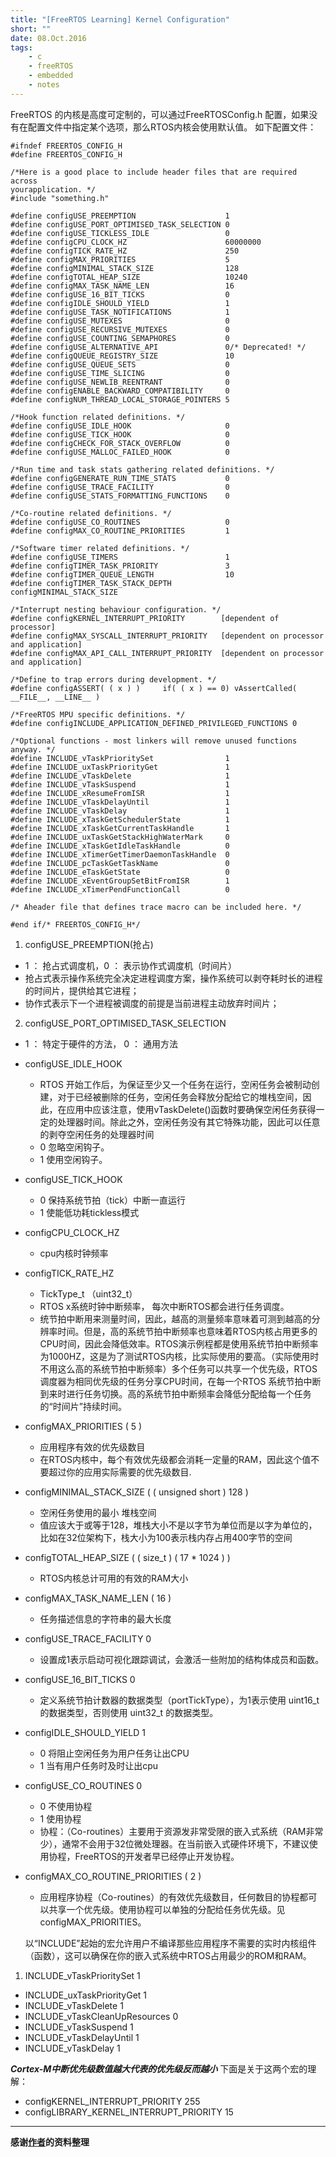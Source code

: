 ```yaml
---
title: "[FreeRTOS Learning] Kernel Configuration"
short: ""
date: 08.Oct.2016
tags:
    - c
    - freeRTOS
    - embedded
    - notes
---
```


FreeRTOS  的内核是高度可定制的，可以通过FreeRTOSConfig.h 配置，如果没有在配置文件中指定某个选项，那么RTOS内核会使用默认值。
如下配置文件：
```
#ifndef FREERTOS_CONFIG_H  
#define FREERTOS_CONFIG_H  
   
/*Here is a good place to include header files that are required across 
yourapplication. */  
#include "something.h"  
   
#define configUSE_PREEMPTION                    1  
#define configUSE_PORT_OPTIMISED_TASK_SELECTION 0  
#define configUSE_TICKLESS_IDLE                 0  
#define configCPU_CLOCK_HZ                      60000000  
#define configTICK_RATE_HZ                      250  
#define configMAX_PRIORITIES                    5  
#define configMINIMAL_STACK_SIZE                128  
#define configTOTAL_HEAP_SIZE                   10240  
#define configMAX_TASK_NAME_LEN                 16  
#define configUSE_16_BIT_TICKS                  0  
#define configIDLE_SHOULD_YIELD                 1  
#define configUSE_TASK_NOTIFICATIONS            1  
#define configUSE_MUTEXES                       0  
#define configUSE_RECURSIVE_MUTEXES             0  
#define configUSE_COUNTING_SEMAPHORES           0  
#define configUSE_ALTERNATIVE_API               0/* Deprecated! */  
#define configQUEUE_REGISTRY_SIZE               10  
#define configUSE_QUEUE_SETS                    0  
#define configUSE_TIME_SLICING                  0  
#define configUSE_NEWLIB_REENTRANT              0  
#define configENABLE_BACKWARD_COMPATIBILITY     0  
#define configNUM_THREAD_LOCAL_STORAGE_POINTERS 5  
   
/*Hook function related definitions. */  
#define configUSE_IDLE_HOOK                     0  
#define configUSE_TICK_HOOK                     0  
#define configCHECK_FOR_STACK_OVERFLOW          0  
#define configUSE_MALLOC_FAILED_HOOK            0  
   
/*Run time and task stats gathering related definitions. */  
#define configGENERATE_RUN_TIME_STATS           0  
#define configUSE_TRACE_FACILITY                0  
#define configUSE_STATS_FORMATTING_FUNCTIONS    0  
   
/*Co-routine related definitions. */  
#define configUSE_CO_ROUTINES                   0  
#define configMAX_CO_ROUTINE_PRIORITIES         1  
   
/*Software timer related definitions. */  
#define configUSE_TIMERS                        1  
#define configTIMER_TASK_PRIORITY               3  
#define configTIMER_QUEUE_LENGTH                10  
#define configTIMER_TASK_STACK_DEPTH            configMINIMAL_STACK_SIZE  
   
/*Interrupt nesting behaviour configuration. */  
#define configKERNEL_INTERRUPT_PRIORITY        [dependent of processor]  
#define configMAX_SYSCALL_INTERRUPT_PRIORITY   [dependent on processor and application]  
#define configMAX_API_CALL_INTERRUPT_PRIORITY  [dependent on processor and application]  
   
/*Define to trap errors during development. */  
#define configASSERT( ( x ) )     if( ( x ) == 0) vAssertCalled( __FILE__, __LINE__ )  
   
/*FreeRTOS MPU specific definitions. */  
#define configINCLUDE_APPLICATION_DEFINED_PRIVILEGED_FUNCTIONS 0  
   
/*Optional functions - most linkers will remove unused functions anyway. */  
#define INCLUDE_vTaskPrioritySet                1  
#define INCLUDE_uxTaskPriorityGet               1  
#define INCLUDE_vTaskDelete                     1  
#define INCLUDE_vTaskSuspend                    1  
#define INCLUDE_xResumeFromISR                  1  
#define INCLUDE_vTaskDelayUntil                 1  
#define INCLUDE_vTaskDelay                      1  
#define INCLUDE_xTaskGetSchedulerState          1  
#define INCLUDE_xTaskGetCurrentTaskHandle       1  
#define INCLUDE_uxTaskGetStackHighWaterMark     0  
#define INCLUDE_xTaskGetIdleTaskHandle          0  
#define INCLUDE_xTimerGetTimerDaemonTaskHandle  0  
#define INCLUDE_pcTaskGetTaskName               0  
#define INCLUDE_eTaskGetState                   0  
#define INCLUDE_xEventGroupSetBitFromISR        1  
#define INCLUDE_xTimerPendFunctionCall          0  
   
/* Aheader file that defines trace macro can be included here. */  
   
#end if/* FREERTOS_CONFIG_H*/
```
1.  configUSE_PREEMPTION(抢占)  
  * 1 ： 抢占式调度机，0 ： 表示协作式调度机（时间片）
  * 抢占式表示操作系统完全决定进程调度方案，操作系统可以剥夺耗时长的进程的时间片，提供给其它进程；
  * 协作式表示下一个进程被调度的前提是当前进程主动放弃时间片；
2. configUSE_PORT_OPTIMISED_TASK_SELECTION

  * 1 ： 特定于硬件的方法， 0 ： 通用方法
+ configUSE_IDLE_HOOK
  * RTOS 开始工作后，为保证至少又一个任务在运行，空闲任务会被制动创建，对于已经被删除的任务，空闲任务会释放分配给它的堆栈空间，因此，在应用中应该注意，使用vTaskDelete()函数时要确保空闲任务获得一定的处理器时间。除此之外，空闲任务没有其它特殊功能，因此可以任意的剥夺空闲任务的处理器时间
  * 0 忽略空闲钩子。
  * 1 使用空闲钩子。
+ configUSE_TICK_HOOK
  * 0 保持系统节拍（tick）中断一直运行
  * 1 使能低功耗tickless模式
+ configCPU_CLOCK_HZ
  * cpu内核时钟频率	
+ configTICK_RATE_HZ	
  * TickType_t （uint32_t）
  * RTOS x系统时钟中断频率， 每次中断RTOS都会进行任务调度。
  * 统节拍中断用来测量时间，因此，越高的测量频率意味着可测到越高的分辨率时间。但是，高的系统节拍中断频率也意味着RTOS内核占用更多的CPU时间，因此会降低效率。RTOS演示例程都是使用系统节拍中断频率为1000HZ，这是为了测试RTOS内核，比实际使用的要高。（实际使用时不用这么高的系统节拍中断频率）多个任务可以共享一个优先级，RTOS调度器为相同优先级的任务分享CPU时间，在每一个RTOS 系统节拍中断到来时进行任务切换。高的系统节拍中断频率会降低分配给每一个任务的“时间片”持续时间。
+ configMAX_PRIORITIES		( 5 )
  * 应用程序有效的优先级数目
  * 在RTOS内核中，每个有效优先级都会消耗一定量的RAM，因此这个值不要超过你的应用实际需要的优先级数目.
+ configMINIMAL_STACK_SIZE	( ( unsigned short ) 128 )
  * 空闲任务使用的最小 堆栈空间
  * 值应该大于或等于128，堆栈大小不是以字节为单位而是以字为单位的，比如在32位架构下，栈大小为100表示栈内存占用400字节的空间
+ configTOTAL_HEAP_SIZE		( ( size_t ) ( 17 * 1024 ) )
  *   RTOS内核总计可用的有效的RAM大小
+ configMAX_TASK_NAME_LEN		( 16 )
  * 任务描述信息的字符串的最大长度
+ configUSE_TRACE_FACILITY	0
  * 设置成1表示启动可视化跟踪调试，会激活一些附加的结构体成员和函数。
+ configUSE_16_BIT_TICKS		0
  * 定义系统节拍计数器的数据类型（portTickType），为1表示使用 uint16_t 的数据类型，否则使用 uint32_t 的数据类型。
+ configIDLE_SHOULD_YIELD		1
  * 0 将阻止空闲任务为用户任务让出CPU
  * 1 当有用户任务时及时让出cpu

+ configUSE_CO_ROUTINES 		0
  * 0 不使用协程
  * 1 使用协程
  * 协程：（Co-routines）主要用于资源发非常受限的嵌入式系统（RAM非常少），通常不会用于32位微处理器。在当前嵌入式硬件环境下，不建议使用协程，FreeRTOS的开发者早已经停止开发协程。
+ configMAX_CO_ROUTINE_PRIORITIES ( 2 )
  * 应用程序协程（Co-routines）的有效优先级数目，任何数目的协程都可以共享一个优先级。使用协程可以单独的分配给任务优先级。见configMAX_PRIORITIES。


   以“INCLUDE”起始的宏允许用户不编译那些应用程序不需要的实时内核组件（函数），这可以确保在你的嵌入式系统中RTOS占用最少的ROM和RAM。

1. INCLUDE_vTaskPrioritySet		1
+ INCLUDE_uxTaskPriorityGet		1
+ INCLUDE_vTaskDelete				1
+ INCLUDE_vTaskCleanUpResources	0
+ INCLUDE_vTaskSuspend			1
+ INCLUDE_vTaskDelayUntil			1
+ INCLUDE_vTaskDelay				1

***Cortex-M中断优先级数值越大代表的优先级反而越小***
下面是关于这两个宏的理解：
+ configKERNEL_INTERRUPT_PRIORITY 		255
+ configLIBRARY_KERNEL_INTERRUPT_PRIORITY	15


----

**感谢[作者](http://my.csdn.net/zhzht19861011)的资料整理**